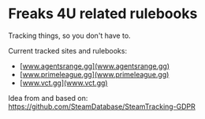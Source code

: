 # Freaks 4U related rulebooks
Tracking things, so you don't have to.

Current tracked sites and rulebooks:
* [www.agentsrange.gg](www.agentsrange.gg)
* [www.primeleague.gg](www.primeleague.gg)
* [www.vct.gg](www.vct.gg)

Idea from and based on: https://github.com/SteamDatabase/SteamTracking-GDPR